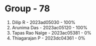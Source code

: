 # Group - 78
1. Dilip R - 2023ad05030 - 100%
2. Arunima Das - 2023ac05120 - 100%
3. Tapas Rao Nalge - 2023ac05381 - 0%
4. Thiagarajan P - 2023dc04361 - 0%